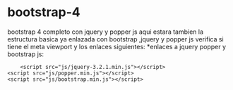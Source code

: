 # bootstrap-4
bootstrap 4 completo con jquery y popper js
aqui estara tambien la estructura basica ya enlazada con bootstrap ,jquery y popper js
verifica si tiene el meta viewport y los enlaces siguientes:
*enlaces a jquery popper y bootstrap js:
         
        <script src="js/jquery-3.2.1.min.js"></script>
	<script src="js/popper.min.js"></script>
	<script src="js/bootstrap.min.js"></script>
